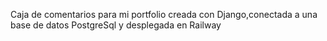 Caja de comentarios para mi portfolio creada con Django,conectada a una base de datos PostgreSql y desplegada en Railway 
